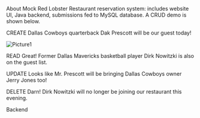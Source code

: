 About
Mock Red Lobster Restaurant reservation system: includes website UI, Java backend, submissions fed to MySQL database. A CRUD demo is shown below.

CREATE
Dallas Cowboys quarterback Dak Prescott will be our guest today!
 
![Picture1](https://user-images.githubusercontent.com/82842966/115437598-fc6a6500-a1d1-11eb-8d5f-6010dbeec304.png)

 



READ
Great! Former Dallas Mavericks basketball player Dirk Nowitzki is also on the guest list.
 
UPDATE
Looks like Mr. Prescott will be bringing Dallas Cowboys owner Jerry Jones too!
 
 
DELETE
Darn! Dirk Nowitzki will no longer be joining our restaurant this evening. 

 
 




Backend
 


